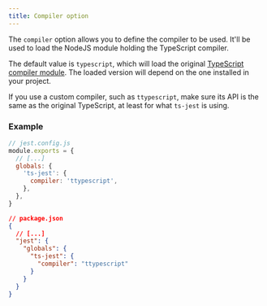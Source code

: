 ```yaml
---
title: Compiler option
---
```


The `compiler` option allows you to define the compiler to be used. It'll be used to load the NodeJS module holding the TypeScript compiler.

The default value is `typescript`, which will load the original [TypeScript compiler module](https://www.npmjs.com/package/typescript).
The loaded version will depend on the one installed in your project.

If you use a custom compiler, such as `ttypescript`, make sure its API is the same as the original TypeScript, at least for what `ts-jest` is using.

### Example

```js
// jest.config.js
module.exports = {
  // [...]
  globals: {
    'ts-jest': {
      compiler: 'ttypescript',
    },
  },
}
```

```json
// package.json
{
  // [...]
  "jest": {
    "globals": {
      "ts-jest": {
        "compiler": "ttypescript"
      }
    }
  }
}
```
